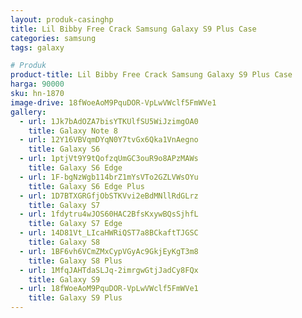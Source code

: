 ```yaml
---
layout: produk-casinghp
title: Lil Bibby Free Crack Samsung Galaxy S9 Plus Case
categories: samsung
tags: galaxy

# Produk
product-title: Lil Bibby Free Crack Samsung Galaxy S9 Plus Case
harga: 90000
sku: hn-1870
image-drive: 18fWoeAoM9PquDOR-VpLwVWclf5FmWVe1
gallery:
  - url: 1Jk7bAdOZA7bisYTKUlfSU5WiJzimgOA0
    title: Galaxy Note 8
  - url: 12Y16VBVqmDYqN0Y7tvGx6Qka1VnAegno
    title: Galaxy S6
  - url: 1ptjVt9Y9tQofzqUmGC3ouR9o8APzMAWs
    title: Galaxy S6 Edge
  - url: 1F-bgNzWgb114brZ1mYsVTo2GZLVWsOYu
    title: Galaxy S6 Edge Plus
  - url: 1D7BTXGRGfjObSTKVvi2eBdMNllRdGLrz
    title: Galaxy S7
  - url: 1fdytru4wJOS60HAC2BfsKxywBQsSjhfL
    title: Galaxy S7 Edge
  - url: 14D81Vt_LIcaHWRiQST7a8BCkaftTJGSC
    title: Galaxy S8
  - url: 1BF6vh6VCmZMxCypVGyAc9GkjEyKgT3m8
    title: Galaxy S8 Plus
  - url: 1MfqJAHTdaSLJq-2imrgwGtjJadCy8FQx
    title: Galaxy S9
  - url: 18fWoeAoM9PquDOR-VpLwVWclf5FmWVe1
    title: Galaxy S9 Plus
---
```

